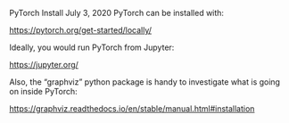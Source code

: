 PyTorch Install
 July 3, 2020
PyTorch can be installed with:

https://pytorch.org/get-started/locally/

Ideally, you would run PyTorch from Jupyter:

https://jupyter.org/

Also, the “graphviz” python package is handy to investigate what is going on inside PyTorch:

https://graphviz.readthedocs.io/en/stable/manual.html#installation

